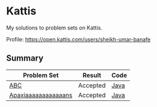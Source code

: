 # Kattis
My solutions to problem sets on Kattis.

Profile: https://open.kattis.com/users/sheikh-umar-banafe

## Summary
Problem Set| Result | Code
---------- | ---------- | ---------- |
[ABC](https://open.kattis.com/problems/abc) | Accepted | [Java](https://github.com/Sheikh-Umar/kattis/blob/master/Java/ABC.java)
[Apaxiaaaaaaaaaaaans](https://open.kattis.com/problems/apaxiaaans) | Accepted | [Java](https://github.com/Sheikh-Umar/kattis/blob/master/Java/Apaxians.java)
